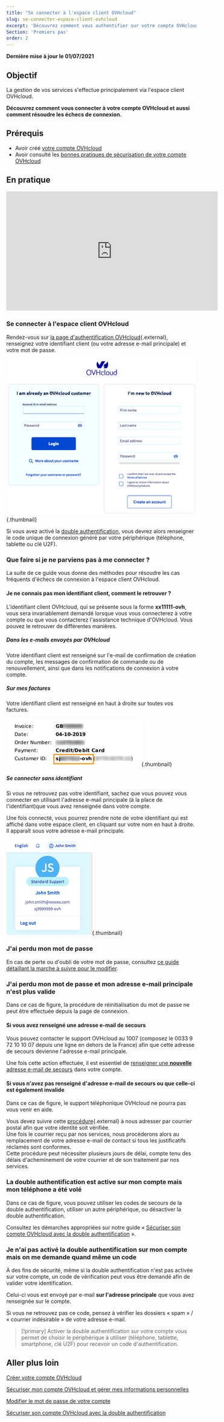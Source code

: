 ```yaml
---
title: "Se connecter à l'espace client OVHcloud"
slug: se-connecter-espace-client-ovhcloud
excerpt: 'Découvrez comment vous authentifier sur votre compte OVHcloud'
Section: 'Premiers pas'
order: 2
---
```


**Dernière mise à jour le 01/07/2021**

## Objectif

La gestion de vos services s'effectue principalement via l'espace client OVHcloud.

**Découvrez comment vous connecter à votre compte OVHcloud et aussi comment résoudre les échecs de connexion.**

## Prérequis

- Avoir créé [votre compte OVHcloud](https://docs.ovh.com/fr/customer/creer-compte-ovhcloud)
- Avoir consulté les [bonnes pratiques de sécurisation de votre compte OVHcloud](https://docs.ovh.com/fr/customer/tout-savoir-sur-identifiant-client/)

## En pratique

<iframe width="560" height="315" src="https://www.youtube-nocookie.com/embed/odO58c4gJfc" frameborder="0" allow="accelerometer; autoplay; clipboard-write; encrypted-media; gyroscope; picture-in-picture" allowfullscreen></iframe>

### Se connecter à l'espace client OVHcloud

Rendez-vous sur [la page d'authentification OVHcloud](https://www.ovh.com/auth/?action=gotomanager&from=https://www.ovh.com/fr/&ovhSubsidiary=fr){.external}, renseignez votre identifiant client (ou votre adresse e-mail principale) et votre mot de passe.

![identifiant client](images/log-in.png){.thumbnail}

Si vous avez activé la [double authentification](https://docs.ovh.com/fr/customer/securiser-son-compte-avec-une-2FA/), vous devrez alors renseigner le code unique de connexion généré par votre périphérique (téléphone, tablette ou clé U2F).

### Que faire si je ne parviens pas à me connecter ? <a name="login-failure"></a>

La suite de ce guide vous donne des méthodes pour résoudre les cas fréquents d'échecs de connexion à l'espace client OVHcloud.

#### Je ne connais pas mon identifiant client, comment le retrouver ?

L'identifiant client OVHcloud, qui se présente sous la forme **xx11111-ovh**, vous sera invariablement demandé lorsque vous vous connecterez à votre compte ou que vous contacterez l'assistance technique d'OVHcloud. Vous pouvez le retrouver de différentes manières.

##### **Dans les e-mails envoyés par OVHcloud**

Votre identifiant client est renseigné sur l'e-mail de confirmation de création du compte, les messages de confirmation de commande ou de renouvellement, ainsi que dans les notifications de connexion à votre compte.

##### **Sur mes factures**

Votre identifiant client est renseigné en haut à droite sur toutes vos factures.

![identifiant client](images/nichandle01b.png){.thumbnail}

##### **Se connecter sans identifiant**

Si vous ne retrouvez pas votre identifiant, sachez que vous pouvez vous connecter en utilisant l'adresse e-mail principale (à la place de l'identifiant)que vous avez renseignée dans votre compte.

Une fois connecté, vous pourrez prendre note de votre identifiant qui est affiché dans votre espace client, en cliquant sur votre nom en haut à droite.
<br>Il apparaît sous votre adresse e-mail principale.

![identifiant client](images/nic-handle.png){.thumbnail}

### J'ai perdu mon mot de passe

En cas de perte ou d'oubli de votre mot de passe, consultez [ce guide détaillant la marche à suivre pour le modifier](https://docs.ovh.com/fr/customer/gerer-son-mot-de-passe/#si-vous-ne-connaissez-plus-votre-mot-de-passe-actuel).

### J'ai perdu mon mot de passe et mon adresse e-mail principale n'est plus valide

Dans ce cas de figure, la procédure de réinitialisation du mot de passe ne peut être effectuée depuis la page de connexion.

#### Si vous avez renseigné une adresse e-mail de secours

Vous pouvez contacter le support OVHcloud au 1007 (composez le 0033 9 72 10 10 07 depuis une ligne en dehors de la France) afin que cette adresse de secours devienne l'adresse e-mail principale.

Une fois cette action effectuée, il est essentiel de [renseigner une **nouvelle** adresse e-mail de secours](https://docs.ovh.com/fr/customer/tout-savoir-sur-identifiant-client/#backup-email) dans votre compte.

#### Si vous n'avez pas renseigné d'adresse e-mail de secours ou que celle-ci est également invalide

Dans ce cas de figure, le support téléphonique OVHcloud ne pourra pas vous venir en aide.

Vous devez suivre cette [procédure](http://www.ovh.com/fr/cgi-bin/fr/procedure/procedureChangeEmail.cgi){.external} à nous adresser par courrier postal afin que votre identité soit vérifiée.
<br>Une fois le courrier reçu par nos services, nous procéderons alors au remplacement de votre adresse e-mail de contact si tous les justificatifs réclamés sont conformes.
<br>Cette procédure peut nécessiter plusieurs jours de délai, compte tenu des délais d'acheminement de votre courrier et de son traitement par nos services.

### La double authentification est active sur mon compte mais mon téléphone a été volé

Dans ce cas de figure, vous pouvez utiliser les codes de secours de la double authentification, utiliser un autre périphérique, ou désactiver la double authentification.

Consultez les démarches appropriées sur notre guide « [Sécuriser son compte OVHcloud avec la double authentification](https://docs.ovh.com/fr/customer/securiser-son-compte-avec-une-2FA/#que-faire-si-lun-de-mes-peripheriques-est-perdu-ou-cesse-de-fonctionner) ».

### Je n'ai pas activé la double authentification sur mon compte mais on me demande quand même un code

À des fins de sécurité, même si la double authentification n'est pas activée sur votre compte, un code de vérification peut vous être demandé afin de valider votre identification.

Celui-ci vous est envoyé par e-mail **sur l'adresse principale** que vous avez renseignée sur le compte.

Si vous ne retrouvez pas ce code, pensez à vérifier les dossiers « spam » / « courrier indésirable » de votre adresse e-mail.

> [!primary]
> Activer la double authentification sur votre compte vous permet de choisir le périphérique à utiliser (téléphone, tablette, smartphone, clé U2F) pour recevoir un code d'authentification.
>

## Aller plus loin

[Créer votre compte OVHcloud](https://docs.ovh.com/fr/customer/creer-compte-ovhcloud)

[Sécuriser mon compte OVHcloud et gérer mes informations personnelles](https://docs.ovh.com/fr/customer/tout-savoir-sur-identifiant-client/)

[Modifier le mot de passe de votre compte](https://docs.ovh.com/fr/customer/gerer-son-mot-de-passe/)

[Sécuriser son compte OVHcloud avec la double authentification](https://docs.ovh.com/fr/customer/securiser-son-compte-avec-une-2FA/)
